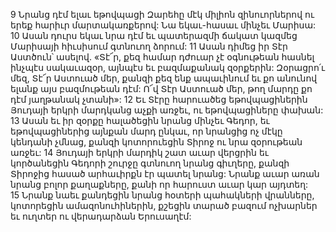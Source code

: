 9 Նրանց դէմ ելաւ եթովպացի Զարեհը մէկ միլիոն զինուորներով ու երեք հարիւր մարտակառքերով: Նա եկաւ-հասաւ մինչեւ Մարիսա: 10 Ասան դուրս եկաւ նրա դէմ եւ պատերազմի ճակատ կազմեց Մարիսայի հիւսիսում գտնուող ձորում: 11 Ասան դիմեց իր Տէր Աստծուն՝ ասելով. «Տէ՜ր, քեզ համար դժուար չէ օգնութեան հասնել ինչպէս սակաւազօր, այնպէս եւ բազմաքանակ զօրքերին: Զօրացրո՛ւ մեզ, Տէ՜ր Աստուած մեր, քանզի քեզ ենք ապաւինում եւ քո անունով ելանք այս բազմութեան դէմ: Ո՜վ Տէր Աստուած մեր, թող մարդը քո դէմ յաղթանակ չտանի»: 12 Եւ Տէրը հարուածեց եթովպացիներին Յուդայի երկրի մարդկանց աչքի առջեւ, ու եթովպացիները փախան: 13 Ասան եւ իր զօրքը հալածեցին նրանց մինչեւ Գեդոր, եւ եթովպացիներից այնքան մարդ ընկաւ, որ նրանցից ոչ մէկը կենդանի չմնաց, քանզի կոտորուեցին Տիրոջ ու նրա զօրութեան առջեւ: 14 Յուդայի երկրի մարդիկ շատ աւար վերցրին եւ կործանեցին Գեդորի շուրջը գտնուող նրանց գիւղերը, քանզի Տիրոջից հասած արհաւիրքն էր պատել նրանց: Նրանք աւար առան նրանց բոլոր քաղաքները, քանի որ հարուստ աւար կար այդտեղ: 15 Նրանք նաեւ քանդեցին նրանց հօտերի պահակների վրանները, կոտորեցին ամազոնուհիներին, քշեցին տարած բազում ոչխարներ եւ ուղտեր ու վերադարձան Երուսաղէմ:
